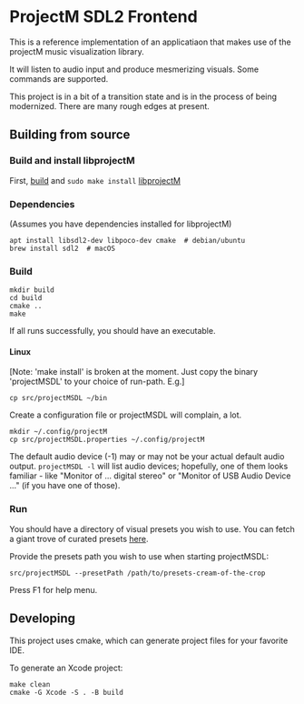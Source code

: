 # ProjectM SDL2 Frontend

This is a reference implementation of an applicatiaon that makes use of the projectM music visualization library.

It will listen to audio input and produce mesmerizing visuals. Some commands are supported.

This project is in a bit of a transition state and is in the process of being modernized. There are many rough edges at present.

## Building from source

### Build and install libprojectM

First, [build](https://github.com/projectM-visualizer/projectm/wiki/Building-libprojectM) and `sudo make install` [libprojectM](https://github.com/projectM-visualizer/projectm)

### Dependencies

(Assumes you have dependencies installed for libprojectM)

```shell
apt install libsdl2-dev libpoco-dev cmake  # debian/ubuntu
brew install sdl2  # macOS
```

### Build

```shell
mkdir build
cd build
cmake ..
make
```

If all runs successfully, you should have an executable.

#### Linux
[Note: 'make install' is broken at the moment. Just copy the binary 'projectMSDL' to your choice of run-path. E.g.]
```shell
cp src/projectMSDL ~/bin
```
Create a configuration file or projectMSDL will complain, a lot.
```shell
mkdir ~/.config/projectM
cp src/projectMSDL.properties ~/.config/projectM
```
The default audio device (-1) may or may not be your actual default audio output. `projectMSDL -l` will list audio devices; hopefully, one of them looks familiar - like "Monitor of ... digital stereo" or "Monitor of USB Audio Device ..." (if you have one of those).


### Run

You should have a directory of visual presets you wish to use. You can fetch a giant trove of curated presets [here](https://github.com/projectM-visualizer/presets-cream-of-the-crop).

Provide the presets path you wish to use when starting projectMSDL:

```shell
src/projectMSDL --presetPath /path/to/presets-cream-of-the-crop
```

Press F1 for help menu.

## Developing

This project uses cmake, which can generate project files for your favorite IDE.

To generate an Xcode project:

```shell
make clean
cmake -G Xcode -S . -B build
```

